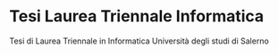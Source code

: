 # Tesi Laurea Triennale Informatica
Tesi di Laurea Triennale in Informatica Università degli studi di Salerno
